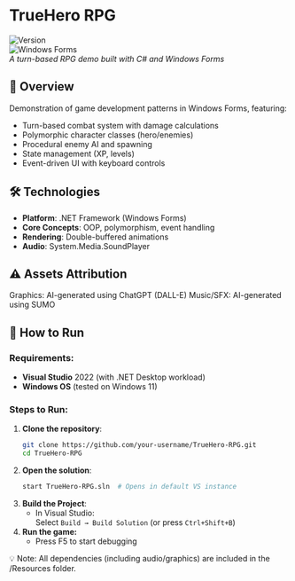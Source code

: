 # TrueHero RPG  
![Version](https://img.shields.io/badge/version-1.0.0--alpha-orange)  
![Windows Forms](https://img.shields.io/badge/-Windows%20Forms-0078D7?logo=.net)  
*A turn-based RPG demo built with C# and Windows Forms*

## 📌 Overview
Demonstration of game development patterns in Windows Forms, featuring:
- Turn-based combat system with damage calculations
- Polymorphic character classes (hero/enemies)
- Procedural enemy AI and spawning
- State management (XP, levels)
- Event-driven UI with keyboard controls

## 🛠️ Technologies
- **Platform**: .NET Framework (Windows Forms)
- **Core Concepts**: OOP, polymorphism, event handling
- **Rendering**: Double-buffered animations
- **Audio**: System.Media.SoundPlayer

## ⚠️ Assets Attribution
Graphics: AI-generated using ChatGPT (DALL-E)
Music/SFX: AI-generated using SUMO 

## 🚀 How to Run

### Requirements:
- **Visual Studio** 2022 (with .NET Desktop workload)
- **Windows OS** (tested on Windows 11)

### Steps to Run:
1. **Clone the repository**:
   ```bash
   git clone https://github.com/your-username/TrueHero-RPG.git
   cd TrueHero-RPG
2. **Open the solution**:
   ```bash
   start TrueHero-RPG.sln  # Opens in default VS instance
3. **Build the Project**:
   - In Visual Studio:  
     Select `Build → Build Solution` (or press `Ctrl+Shift+B`)
4. **Run the game:**
    - Press F5 to start debugging

💡 Note: All dependencies (including audio/graphics) are included in the /Resources folder.
